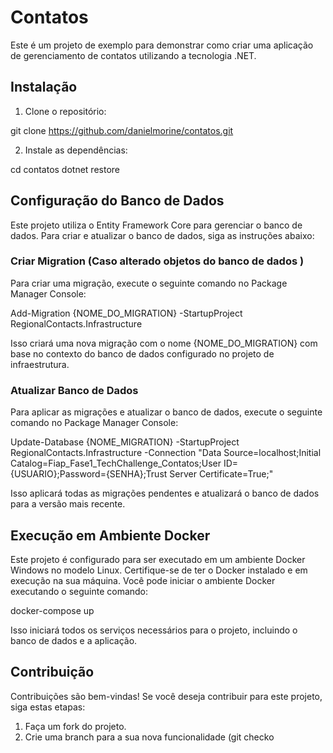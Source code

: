 # Contatos

Este é um projeto de exemplo para demonstrar como criar uma aplicação de gerenciamento de contatos utilizando a tecnologia .NET.

## Instalação

1. Clone o repositório:

git clone https://github.com/danielmorine/contatos.git

2. Instale as dependências:

cd contatos
dotnet restore

## Configuração do Banco de Dados

Este projeto utiliza o Entity Framework Core para gerenciar o banco de dados. Para criar e atualizar o banco de dados, siga as instruções abaixo:

### Criar Migration (Caso alterado objetos do banco de dados )

Para criar uma migração, execute o seguinte comando no Package Manager Console:

Add-Migration {NOME_DO_MIGRATION} -StartupProject RegionalContacts.Infrastructure

Isso criará uma nova migração com o nome {NOME_DO_MIGRATION} com base no contexto do banco de dados configurado no projeto de infraestrutura.

### Atualizar Banco de Dados

Para aplicar as migrações e atualizar o banco de dados, execute o seguinte comando no Package Manager Console:

Update-Database {NOME_MIGRATION} -StartupProject RegionalContacts.Infrastructure -Connection "Data Source=localhost;Initial Catalog=Fiap_Fase1_TechChallenge_Contatos;User ID={USUARIO};Password={SENHA};Trust Server Certificate=True;"

Isso aplicará todas as migrações pendentes e atualizará o banco de dados para a versão mais recente.

## Execução em Ambiente Docker

Este projeto é configurado para ser executado em um ambiente Docker Windows no modelo Linux. Certifique-se de ter o Docker instalado e em execução na sua máquina. Você pode iniciar o ambiente Docker executando o seguinte comando:

docker-compose up

Isso iniciará todos os serviços necessários para o projeto, incluindo o banco de dados e a aplicação.

## Contribuição

Contribuições são bem-vindas! Se você deseja contribuir para este projeto, siga estas etapas:

1. Faça um fork do projeto.
2. Crie uma branch para a sua nova funcionalidade (git checko
